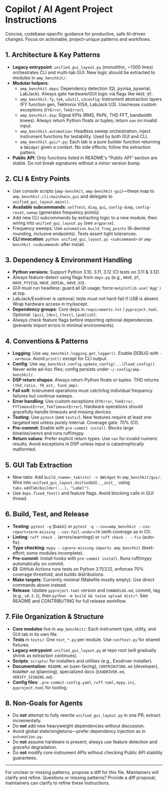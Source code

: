 # Copilot / AI Agent Project Instructions

Concise, codebase-specific guidance for productive, safe AI-driven changes. Focus on actionable, project-unique patterns and workflows.

## 1. Architecture & Key Patterns
- **Legacy entrypoint**: `unified_gui_layout.py` (monolithic, ~1300 lines) orchestrates CLI and multi-tab GUI. New logic should be extracted to modules in `amp_benchkit/`.
- **Modular helpers**:
  - `amp_benchkit.deps`: Dependency detection (Qt, pyvisa, pyserial, LabJack). Always gate hardware/GUI logic via flags like `HAVE_QT`.
  - `amp_benchkit.fy`, `tek`, `u3util`, `u3config`: Instrument abstraction layers (FY function gen, Tektronix VISA, LabJack U3). Use/reuse custom exceptions (`FYError`, `TekError`).
  - `amp_benchkit.dsp`: Signal KPIs (RMS, PkPk, THD FFT, bandwidth knees). Always return Python floats or tuples; return `nan` on invalid input.
  - `amp_benchkit.automation`: Headless sweep orchestration; inject instrument functions for testability. Used by both GUI and CLI.
  - `amp_benchkit.gui/*.py`: Each tab is a pure builder function returning a `QWidget` given a context. No side effects; follow the extraction pattern.
- **Public API**: Only functions listed in README's "Public API" section are stable. Do not break signatures without a minor version bump.

## 2. CLI & Entry Points
- Use console scripts (`amp-benchkit`, `amp-benchkit-gui`)—these map to `amp_benchkit.cli:main`/`main_gui` and delegate to `unified_gui_layout.main()`.
- **Available subcommands**: `selftest`, `diag`, `gui`, `config-dump`, `config-reset`, `sweep` (generates frequency points).
- Add new CLI subcommands by extracting logic to a new module, then wiring into `unified_gui_layout.py` (see `argparse`).
- Frequency sweeps: Use `automation.build_freq_points` (6-decimal rounding, inclusive endpoints). Tests assert tight tolerances.
- **CLI invocation**: `python unified_gui_layout.py <subcommand>` or `amp-benchkit <subcommand>` after install.

## 3. Dependency & Environment Handling
- **Python versions**: Support Python 3.10, 3.11, 3.12 (CI tests on 3.11 & 3.12).
- Always feature-detect using flags from `deps.py` (e.g., `HAVE_QT`, `HAVE_PYVISA`, `HAVE_SERIAL`, `HAVE_U3`).
- GUI must run headless: guard all Qt usage; force `matplotlib.use('Agg')` at top.
- LabJack/Exodriver is optional; tests must not hard-fail if USB is absent. Wrap hardware access in try/except.
- **Dependency groups**: Core deps in `requirements.txt` / `pyproject.toml`. Optional: `[gui]`, `[dev]`, `[test]`, `[publish]`.
- Always check feature flags before importing optional dependencies (prevents import errors in minimal environments).

## 4. Conventions & Patterns
- **Logging**: Use `amp_benchkit.logging.get_logger()`. Enable DEBUG with `--verbose`. Avoid `print()` except for CLI output.
- **Config**: Use `amp_benchkit.config.update_config(...)`/`load_config()`. Never write ad-hoc files; config persists under `~/.config/amp-benchkit/`.
- **DSP return shapes**: Always return Python floats or tuples. THD returns `(thd_ratio, f0_est, fund_amp)`.
- **Fail soft**: Instrument operations must catch/log individual frequency failures but continue sweeps.
- **Error handling**: Use custom exceptions (`FYError`, `TekError`, `FYTimeoutError`, `TekTimeoutError`). Hardware operations should gracefully handle timeouts and missing devices.
- **Testing**: Use `pytest` (see `tests/`). New features require at least one targeted test unless purely internal. Coverage gate: 70% (CI).
- **Pre-commit**: Enable with `pre-commit install`. Blocks large binaries/venvs and runs ruff/mypy.
- **Return values**: Prefer explicit return types. Use `nan` for invalid numeric results. Avoid exceptions in DSP unless input is catastrophically malformed.

## 5. GUI Tab Extraction
- New tabs: Add `build_<name>_tab(ctx) -> QWidget` in `amp_benchkit/gui/`. Wire into `unified_gui_layout.UnifiedGUI.__init__` using `tabs.addTab(builder(...), "Label")`.
- Use `deps.fixed_font()` and feature flags. Avoid blocking calls in GUI thread.

## 6. Build, Test, and Release
- **Testing**: `pytest -q` (basic) or `pytest -q --cov=amp_benchkit --cov-report=term-missing --cov-fail-under=70` (with coverage as in CI).
- **Linting**: `ruff check .` (errors/warnings) or `ruff check . --fix` (auto-fix).
- **Type checking**: `mypy --ignore-missing-imports amp_benchkit` (best-effort; some modules incomplete).
- **Pre-commit**: Install hooks with `pre-commit install`. Runs ruff/mypy automatically on commit.
- **CI**: GitHub Actions runs tests on Python 3.11/3.12, enforces 70% coverage threshold, and builds distributions.
- **Make targets**: Currently minimal (Makefile mostly empty). Use direct commands above instead.
- **Release**: Update `pyproject.toml` version and `CHANGELOG.md`, commit, tag (e.g., `v0.3.2`), then `python -m build && twine upload dist/*`. See README and CONTRIBUTING for full release workflow.

## 7. File Organization & Structure
- **Core modules** live in `amp_benchkit/`: Each instrument type, utility, and GUI tab in its own file.
- **Tests** in `tests/`: One `test_*.py` per module. Use `conftest.py` for shared fixtures.
- **Legacy entrypoint**: `unified_gui_layout.py` at repo root (will gradually shrink as extraction continues).
- **Scripts**: `scripts/` for installers and utilities (e.g., Exodriver installer).
- **Documentation**: `README.md` (user-facing), `CONTRIBUTING.md` (developer), `ROADMAP.md` (planning), specialized docs (`EXODRIVER.md`, `VERIFY_SIGNING.md`).
- **Config files**: `.pre-commit-config.yaml`, `ruff.toml`, `mypy.ini`, `pyproject.toml` for tooling.

## 8. Non-Goals for Agents
- Do **not** attempt to fully rewrite `unified_gui_layout.py` in one PR; extract incrementally.
- Do **not** add new heavyweight dependencies without discussion.
- Avoid global state/singletons—prefer dependency injection as in `automation.py`.
- Do **not** assume hardware is present; always use feature detection and graceful degradation.
- Do **not** modify core instrument APIs without checking Public API stability guarantees.

---
For unclear or missing patterns, propose a diff for this file. Maintainers will clarify and refine.
Questions or missing patterns? Provide a diff proposal; maintainers can clarify to refine these instructions.
